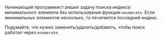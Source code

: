 Начинающий программист решил задачу поиска индекса минимального элемента без использования функции `enumerate`.
Если минимальных элементов несколько, то печатается последний индекс.

Подумайте, что нужно заменить/удалить/добавить, чтобы поиск работал через `enumerate`.
